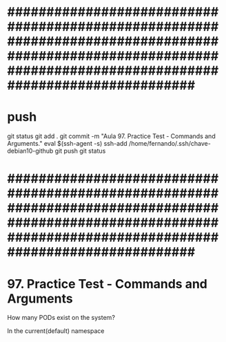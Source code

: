 







# ############################################################################################################################################################### ##############################################################################################################################################################
# ##############################################################################################################################################################
# ##############################################################################################################################################################
# push

git status
git add .
git commit -m "Aula 97. Practice Test - Commands and Arguments."
eval $(ssh-agent -s)
ssh-add /home/fernando/.ssh/chave-debian10-github
git push
git status




# ############################################################################################################################################################### ##############################################################################################################################################################
# ##############################################################################################################################################################
# ##############################################################################################################################################################

#  97. Practice Test - Commands and Arguments



How many PODs exist on the system?

In the current(default) namespace
